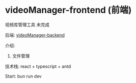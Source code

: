 # videoManager-frontend (前端)

视频库管理工具 未完成

后端:
[videoManager-backend](https://github.com/hzg94/videoManager-backend)

介绍:
1. 文件管理

技术栈:
react + typescript + antd

Start:
bun run dev
